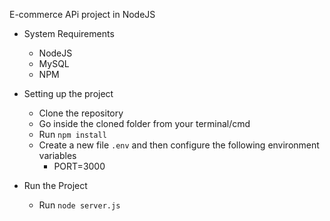 E-commerce APi project in NodeJS

- System Requirements 
    - NodeJS
    - MySQL
    - NPM

- Setting up the project
    - Clone the repository
    - Go inside the cloned folder from your terminal/cmd
    - Run `npm install`
    - Create a new file `.env` and then configure the following environment variables
        - PORT=3000

- Run the Project
    - Run `node server.js`

